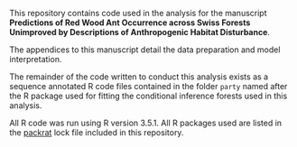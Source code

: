 This repository contains code used in the analysis for the manuscript **Predictions of Red Wood Ant Occurrence across Swiss Forests Unimproved by Descriptions of Anthropogenic Habitat Disturbance**.

The appendices to this manuscript detail the data preparation and model interpretation.

The remainder of the code written to conduct this analysis exists as a sequence annotated R code files contained in the folder `party` named after the R package used for fitting the conditional inference forests used in this analysis.

All R code was run using R version 3.5.1.
All R packages used are listed in the [packrat](https://rstudio.github.io/packrat/) lock file included in this repository.
